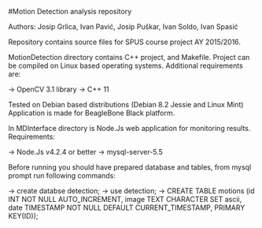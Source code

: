 #Motion Detection analysis repository

Authors: Josip Grlica, Ivan Pavić, Josip Puškar, Ivan Soldo, Ivan Spasić

Repository contains source files for SPUS course project AY 2015/2016.

MotionDetection directory contains C++ project, and Makefile. Project can be
compiled on Linux based operating systems. Additional requirements are:

-> OpenCV 3.1 library
-> C++ 11

Tested on Debian based distributions (Debian 8.2 Jessie and Linux Mint)
Application is made for BeagleBone Black platform.


In MDInterface directory is Node.Js web application for monitoring results.
Requirements:

-> Node.Js v4.2.4 or better
-> mysql-server-5.5

Before running you should have prepared database and tables, from mysql
prompt run following commands:

-> create databse detection;
-> use detection;
-> CREATE TABLE motions (id INT NOT NULL AUTO_INCREMENT, 
                        image TEXT CHARACTER SET ascii,
                        date TIMESTAMP NOT NULL DEFAULT CURRENT_TIMESTAMP, 
                        PRIMARY KEY(ID));
